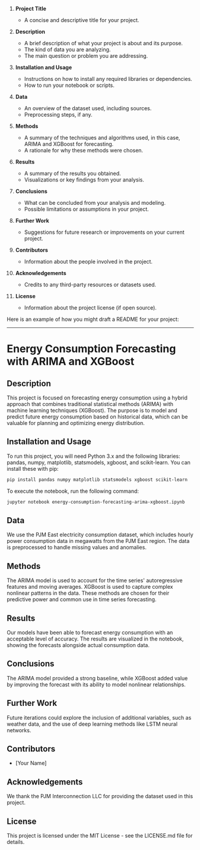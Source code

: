 1. **Project Title**
   - A concise and descriptive title for your project.

2. **Description**
   - A brief description of what your project is about and its purpose.
   - The kind of data you are analyzing.
   - The main question or problem you are addressing.

3. **Installation and Usage**
   - Instructions on how to install any required libraries or dependencies.
   - How to run your notebook or scripts.

4. **Data**
   - An overview of the dataset used, including sources.
   - Preprocessing steps, if any.

5. **Methods**
   - A summary of the techniques and algorithms used, in this case, ARIMA and XGBoost for forecasting.
   - A rationale for why these methods were chosen.

6. **Results**
   - A summary of the results you obtained.
   - Visualizations or key findings from your analysis.

7. **Conclusions**
   - What can be concluded from your analysis and modeling.
   - Possible limitations or assumptions in your project.

8. **Further Work**
   - Suggestions for future research or improvements on your current project.

9. **Contributors**
   - Information about the people involved in the project.

10. **Acknowledgements**
    - Credits to any third-party resources or datasets used.

11. **License**
    - Information about the project license (if open source).

Here is an example of how you might draft a README for your project:

---

# Energy Consumption Forecasting with ARIMA and XGBoost

## Description
This project is focused on forecasting energy consumption using a hybrid approach that combines traditional statistical methods (ARIMA) with machine learning techniques (XGBoost). The purpose is to model and predict future energy consumption based on historical data, which can be valuable for planning and optimizing energy distribution.

## Installation and Usage
To run this project, you will need Python 3.x and the following libraries: pandas, numpy, matplotlib, statsmodels, xgboost, and scikit-learn. You can install these with pip:

```bash
pip install pandas numpy matplotlib statsmodels xgboost scikit-learn
```

To execute the notebook, run the following command:

```bash
jupyter notebook energy-consumption-forecasting-arima-xgboost.ipynb
```

## Data
We use the PJM East electricity consumption dataset, which includes hourly power consumption data in megawatts from the PJM East region. The data is preprocessed to handle missing values and anomalies.

## Methods
The ARIMA model is used to account for the time series' autoregressive features and moving averages. XGBoost is used to capture complex nonlinear patterns in the data. These methods are chosen for their predictive power and common use in time series forecasting.

## Results
Our models have been able to forecast energy consumption with an acceptable level of accuracy. The results are visualized in the notebook, showing the forecasts alongside actual consumption data.

## Conclusions
The ARIMA model provided a strong baseline, while XGBoost added value by improving the forecast with its ability to model nonlinear relationships.

## Further Work
Future iterations could explore the inclusion of additional variables, such as weather data, and the use of deep learning methods like LSTM neural networks.

## Contributors
- [Your Name]

## Acknowledgements
We thank the PJM Interconnection LLC for providing the dataset used in this project.

## License
This project is licensed under the MIT License - see the LICENSE.md file for details.
